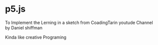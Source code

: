 # p5.js


To Implement the Lerning in a sketch from CoadingTarin youtude Channel by Daniel shiffman

Kinda like creative Programing 